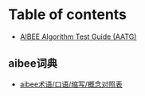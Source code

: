 # Table of contents

* [AIBEE Algorithm Test Guide \(AATG\)](README.md)

## aibee词典

* [aibee术语/口语/缩写/概念对照表](aibee-ci-dian/aibee-shu-yu-kou-yu-suo-xie-gai-nian-dui-zhao-biao.md)

